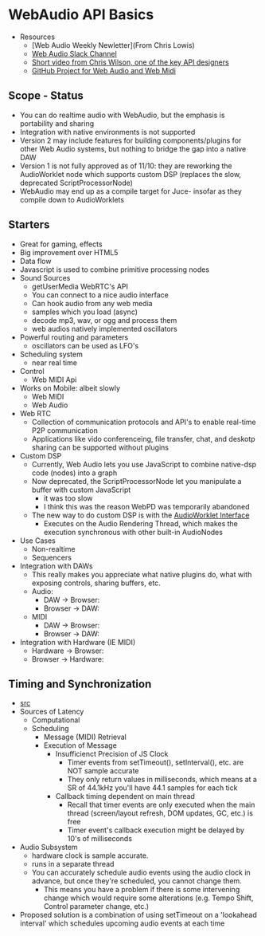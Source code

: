 WebAudio API Basics
===================
- Resources
    - [Web Audio Weekly Newletter](From Chris Lowis)
    - [Web Audio Slack Channel](https://web-audio-slackin.herokuapp.com/)
    - [Short video from Chris Wilson, one of the key API designers](https://www.youtube.com/watch?v=Wvx-BWKL0u4&feature=youtu.be)
    - [GitHub Project for Web Audio and Web Midi](https://github.com/WebAudio)

## Scope - Status
- You can do realtime audio with WebAudio, but the emphasis is portability and sharing
- Integration with native environments is not supported
- Version 2 may include features for building components/plugins for other Web Audio systems, but nothing to bridge the gap into a native DAW
- Version 1 is not fully approved as of 11/10: they are reworking the AudioWorklet node which supports custom DSP (replaces the slow, deprecated ScriptProcessorNode)
- WebAudio may end up as a compile target for Juce- insofar as they compile down to AudioWorklets  

## Starters
- Great for gaming, effects
- Big improvement over HTML5 <audio> element
- Data flow
- Javascript is used to combine primitive processing nodes
- Sound Sources
    - getUserMedia WebRTC's API
    - You can connect to a nice audio interface
    - Can hook audio from any web media
    - samples which you load (async)
    - decode mp3, wav, or ogg and process them
    - web audios natively implemented oscillators
- Powerful routing and parameters  
    - oscillators can be used as LFO's
- Scheduling system
    - near real time
- Control
    - Web MIDI Api
- Works on Mobile: albeit slowly
    - Web MIDI
    - Web Audio
- Web RTC
    - Collection of communication protocols and API's to enable real-time P2P communication
    - Applications like vido conferenceing, file transfer, chat, and deskotp sharing can be supported without plugins  
- Custom DSP
    - Currently, Web Audio lets you use JavaScript to combine native-dsp code (nodes) into a graph
    - Now deprecated, the ScriptProcessorNode let you manipulate a buffer with custom JavaScript
        - it was too slow
        - I think this was the reason WebPD was temporarily abandoned
    - The new way to do custom DSP is with the [AudioWorklet Interface](https://webaudio.github.io/web-audio-api/#AudioWorklet)
        - Executes on the Audio Rendering Thread, which makes the execution synchronous with other built-in AudioNodes
- Use Cases
    - Non-realtime
    - Sequencers
- Integration with DAWs
    - This really makes you appreciate what native plugins do, what with exposing controls, sharing buffers, etc.
    - Audio: 
        - DAW -> Browser:
        - Browser -> DAW:
    - MIDI
        - DAW -> Browser:
        - Browser -> DAW:
- Integration with Hardware (IE MIDI)
    - Hardware -> Browser:
    - Browser -> Hardware:
    


## Timing and Synchronization
- [src](https://www.html5rocks.com/en/tutorials/audio/scheduling/)
- Sources of Latency
    - Computational
    - Scheduling
        - Message (MIDI) Retrieval
        - Execution of Message
            - Insufficienct Precision of JS Clock
                - Timer events from setTimeout(), setInterval(), etc. are NOT sample accurate
                - They only return values in milliseconds, which means at a SR of 44.1kHz you'll have 44.1 samples for each tick
            - Callback timing dependent on main thread
                - Recall that timer events are only executed when the main thread (screen/layout refresh, DOM updates, GC, etc.) is free
                - Timer event's callback execution might be delayed by 10's of milliseconds
- Audio Subsystem
    - hardware clock is sample accurate.
    - runs in a separate thread
    - You can accurately schedule audio events using the audio clock in advance, but once they're scheduled, you cannot change them.
        - This means you have a problem if there is some intervening change which would require some alterations (e.g. Tempo Shift, Control parameter change, etc.)
- Proposed solution is a combination of using setTimeout on a 'lookahead interval' which schedules upcoming audio events at each time

    